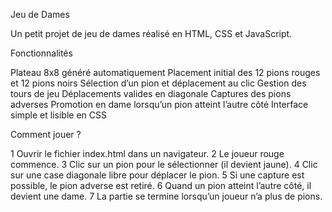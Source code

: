 Jeu de Dames

Un petit projet de jeu de dames réalisé en HTML, CSS et JavaScript.

Fonctionnalités

Plateau 8x8 généré automatiquement
Placement initial des 12 pions rouges et 12 pions noirs
Sélection d’un pion et déplacement au clic
Gestion des tours de jeu
Déplacements valides en diagonale
Captures des pions adverses
Promotion en dame lorsqu’un pion atteint l’autre côté
Interface simple et lisible en CSS

Comment jouer ?

1 Ouvrir le fichier index.html dans un navigateur.
2 Le joueur rouge commence.
3 Clic sur un pion pour le sélectionner (il devient jaune).
4 Clic sur une case diagonale libre pour déplacer le pion.
5 Si une capture est possible, le pion adverse est retiré.
6 Quand un pion atteint l’autre côté, il devient une dame.
7 La partie se termine lorsqu’un joueur n’a plus de pions.
